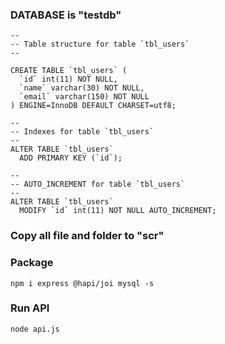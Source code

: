 ### DATABASE is "testdb"
```
--
-- Table structure for table `tbl_users`
--
 
CREATE TABLE `tbl_users` (
  `id` int(11) NOT NULL,
  `name` varchar(30) NOT NULL,
  `email` varchar(150) NOT NULL
) ENGINE=InnoDB DEFAULT CHARSET=utf8;
 
--
-- Indexes for table `tbl_users`
--
ALTER TABLE `tbl_users`
  ADD PRIMARY KEY (`id`);
 
--
-- AUTO_INCREMENT for table `tbl_users`
--
ALTER TABLE `tbl_users`
  MODIFY `id` int(11) NOT NULL AUTO_INCREMENT;
```

### Copy all file and folder to "scr"

### Package
```
npm i express @hapi/joi mysql -s
```

### Run API
```
node api.js
```